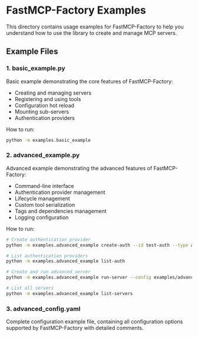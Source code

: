 # FastMCP-Factory Examples

This directory contains usage examples for FastMCP-Factory to help you understand how to use the library to create and manage MCP servers.

## Example Files

### 1. basic_example.py

Basic example demonstrating the core features of FastMCP-Factory:

- Creating and managing servers
- Registering and using tools
- Configuration hot reload
- Mounting sub-servers
- Authentication providers

How to run:

```bash
python -m examples.basic_example
```

### 2. advanced_example.py

Advanced example demonstrating the advanced features of FastMCP-Factory:

- Command-line interface
- Authentication provider management
- Lifecycle management
- Custom tool serialization
- Tags and dependencies management
- Logging configuration

How to run:

```bash
# Create authentication provider
python -m examples.advanced_example create-auth --id test-auth --type auth0 --domain example.auth0.com --client-id xxxx --client-secret xxxx

# List authentication providers
python -m examples.advanced_example list-auth

# Create and run advanced server
python -m examples.advanced_example run-server --config examples/advanced_config.yaml --auth-provider test-auth

# List all servers
python -m examples.advanced_example list-servers
```

### 3. advanced_config.yaml

Complete configuration example file, containing all configuration options supported by FastMCP-Factory with detailed comments. 